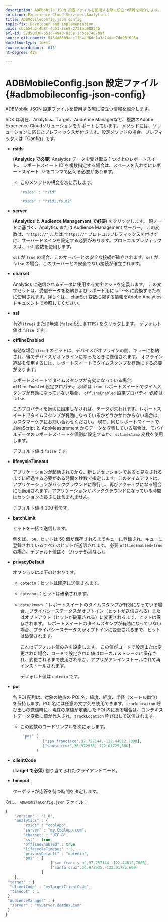 ```yaml
---
description: ADBMobile JSON 設定ファイルを使用する際に役立つ情報を紹介します。
solution: Experience Cloud Services,Analytics
title: ADBMobileConfig.json config
topic-fix: Developer and implementation
uuid: cbcb54a3-4b8f-4651-8ce9-2731ac988545
exl-id: 57d50d30-651c-4943-835e-1cbce7467baf
source-git-commit: 5434d8809aac11b4ad6dd1a3c74dae7dd98f095a
workflow-type: tm+mt
source-wordcount: '613'
ht-degree: 42%

---
```


# ADBMobileConfig.json 設定ファイル {#adbmobileconfig-json-config}

ADBMobile JSON 設定ファイルを使用する際に役立つ情報を紹介します。

SDK は現在、Analytics、Target、Audience Managerなど、複数のAdobe Experience Cloudソリューションをサポートしています。 メソッドには、ソリューションに応じたプレフィックスが付きます。設定メソッドの場合、プレフィックスは「Config」です。

* **rsids**

   (**Analytics で必要**) Analytics データを受け取る 1 つ以上のレポートスイート。 レポートスイート ID を複数指定する場合は、スペースを入れずにレポートスイート ID をコンマで区切る必要があります。

   * このメソッドの構文を次に示します。

      ```js
      "rsids" : "rsid"
      ```

      ```js
      "rsids" : "rsid1,rsid2"
      ```

* **server**

   (**Analytics と Audience Management で必要**) をクリックします。 親ノードに基づく、Analytics または Audience Management サーバー。 この変数は、`"https://"` または `"https://"` プロトコルプレフィックスを付けずに、サーバードメインを設定する必要があります。プロトコルプレフィックスは、 `ssl` 変数を使用します。

   `ssl` が `true` の場合、このサーバーとの安全な接続が確立されます。`ssl` が `false` の場合、このサーバーとの安全でない接続が確立されます。

* **charset**

   Analytics に送信されるデータに使用する文字セットを定義します。 この文字セットは、受信データを格納およびレポート用に UTF-8 に変換するために使用されます。詳しくは、 [charSet](https://experienceleague.adobe.com/docs/analytics/implementation/vars/config-vars/charset.html?lang=ja) 変数に関する情報をAdobe Analyticsドキュメントで参照してください。

* **ssl**

   有効 (`true`) または無効 (`false`)SSL (`HTTPS`) をクリックします。 デフォルト値は `false` です。

* **offlineEnabled**

   有効な場合 (`true`) のヒットは、デバイスがオフラインの間、キューに格納され、後でデバイスがオンラインになったときに送信されます。 オフライン追跡を使用するには、レポートスイートでタイムスタンプを有効にする必要があります。

   レポートスイートでタイムスタンプが有効になっている場合、 `offlineEnabled` 設定プロパティ *必須* は `true`. レポートスイートでタイムスタンプが有効になっていない場合、 `offlineEnabled` 設定プロパティ *必須* は `false`.

   このプロパティを適切に設定しなければ、データが失われます。レポートスイートでタイムスタンプが有効になっているかどうかがわからない場合は、カスタマーケアにお問い合わせください。 現在、同じレポートスイートで JavaScript と AppMeasurement からデータを収集している場合は、モバイルデータのレポートスイートを個別に設定するか、 `s.timestamp` 変数を使用します。

   デフォルト値は `false` です。

* **lifecycleTimeout**

   アプリケーションが起動されてから、新しいセッションであると見なされるまでに経過する必要がある時間を秒数で指定します。このタイムアウトは、アプリケーションがバックグラウンドに移行し、再びアクティブになる場合にも適用されます。アプリケーションがバックグラウンドになっている時間はセッションの長さには含まれません。

   デフォルト値は 300 秒です。

* **batchLimit**

   ヒットを一括で送信します。

   例えば、 `50`、ヒットは 50 個が保存されるまでキューに登録され、キューに登録されているすべてのヒットが送信されます。 必要 `offlineEnabled=true`の場合、デフォルト値は `0` （バッチ処理なし）。

* **privacyDefault**

   オプションは以下のとおりです。

   * `optedin`：ヒットは即座に送信されます。
   * `optedout`：ヒットは破棄されます。
   * `optunknown` ：レポートスイートのタイムスタンプが有効になっている場合、プライバシーステータスがオプトイン（ヒットが送信される）またはオプトアウト（ヒットが破棄される）に変更されるまで、ヒットは保存されます。 レポートスイートのタイムスタンプが有効になっていない場合、プライバシーステータスがオプトインに変更されるまで、ヒットは破棄されます。

      これはデフォルト値のみを設定します。 この値がコードで設定または変更された場合、コードで設定された値はローカルストレージに保存され、変更されるまで使用されるか、アプリがアンインストールされて再インストールされます。

      デフォルト値は `optedin` です。

* **poi**

   各 POI 配列は、対象の地点の POI 名、緯度、経度、半径（メートル単位）を保持します。POI 名には任意の文字列を使用できます。`trackLocation` 呼び出しの送信時に、現在の座標が定義した POI 内にある場合は、コンテキストデータ変数に値が代入され、`trackLocation` 呼び出しで送信されます。

   * この変数のコードサンプルを次に示します。

      ```js
       "poi" [ 
                ["san francisco",37.757144,-122.44812,7000], 
                ["santa cruz",36.972935,-122.01725,600] 
             ]
      ```

* **clientCode**

   (**Target で必須**) 割り当てられたクライアントコード。

* **timeout**

   ターゲットが応答を待つ時間を決定します。

次に、 `ADBMobileConfig.json` ファイル：

```js
{ 
    "version" : "1.0",
    "analytics" : {
        "rsids" : "coolApp",
        "server" : "my.CoolApp.com",
        "charset" : "UTF-8",
        "ssl" : true,
        "offlineEnabled" : true,
        "lifecycleTimeout" : 5,
        "privacyDefault" : "optedin",
        "poi" : [ 
                    ["san francisco",37.757144,-122.44812,7000],
                    ["santa cruz",36.972935,-122.01725,600]
                ]
    },
 "target" : {
  "clientCode" : "myTargetClientCode",
  "timeout" : 1
 },
 "audienceManager" : {
  "server" : "myServer.demdex.com"
 }
}
```
